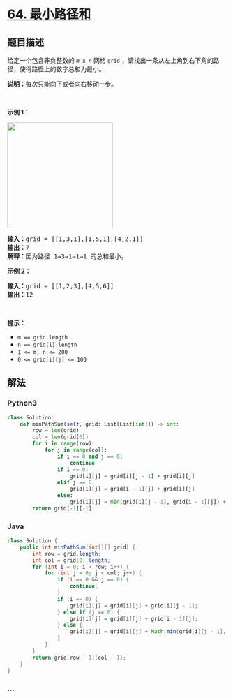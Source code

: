 # [64. 最小路径和](https://leetcode-cn.com/problems/minimum-path-sum)



## 题目描述

<!-- 这里写题目描述 -->

<p>给定一个包含非负整数的 <code><em>m</em> x <em>n</em></code> 网格 <code>grid</code> ，请找出一条从左上角到右下角的路径，使得路径上的数字总和为最小。</p>

<p><strong>说明：</strong>每次只能向下或者向右移动一步。</p>

<p> </p>

<p><strong>示例 1：</strong></p>
<img alt="" src="https://assets.leetcode.com/uploads/2020/11/05/minpath.jpg" style="width: 242px; height: 242px;" />
<pre>
<strong>输入：</strong>grid = [[1,3,1],[1,5,1],[4,2,1]]
<strong>输出：</strong>7
<strong>解释：</strong>因为路径 1→3→1→1→1 的总和最小。
</pre>

<p><strong>示例 2：</strong></p>

<pre>
<strong>输入：</strong>grid = [[1,2,3],[4,5,6]]
<strong>输出：</strong>12
</pre>

<p> </p>

<p><strong>提示：</strong></p>

<ul>
	<li><code>m == grid.length</code></li>
	<li><code>n == grid[i].length</code></li>
	<li><code>1 <= m, n <= 200</code></li>
	<li><code>0 <= grid[i][j] <= 100</code></li>
</ul>


## 解法

<!-- 这里可写通用的实现逻辑 -->

<!-- tabs:start -->

### **Python3**

<!-- 这里可写当前语言的特殊实现逻辑 -->

```python
class Solution:
    def minPathSum(self, grid: List[List[int]]) -> int:
        row = len(grid)
        col = len(grid[0])
        for i in range(row):
            for j in range(col):
                if i == 0 and j == 0:
                    continue
                if i == 0:
                    grid[i][j] = grid[i][j - 1] + grid[i][j]
                elif j == 0:
                    grid[i][j] = grid[i - 1][j] + grid[i][j]
                else:
                    grid[i][j] = min(grid[i][j - 1], grid[i - 1][j]) + grid[i][j]
        return grid[-1][-1]
```

### **Java**

<!-- 这里可写当前语言的特殊实现逻辑 -->

```java
class Solution {
    public int minPathSum(int[][] grid) {
        int row = grid.length;
        int col = grid[0].length;
        for (int i = 0; i < row; i++) {
            for (int j = 0; j < col; j++) {
                if (i == 0 && j == 0) {
                    continue;
                }
                if (i == 0) {
                    grid[i][j] = grid[i][j] + grid[i][j - 1];
                } else if (j == 0) {
                    grid[i][j] = grid[i][j] + grid[i - 1][j];
                } else {
                    grid[i][j] = grid[i][j] + Math.min(grid[i][j - 1], grid[i - 1][j]);
                }
            }
        }
        return grid[row - 1][col - 1];
    }
}
```

### **...**

```

```

<!-- tabs:end -->
